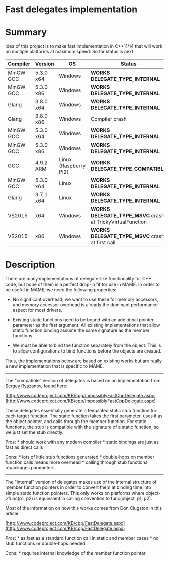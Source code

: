 # Fast delegates implementation

# Summary

Idea of this project is to make fast implementation in C++11/14 that
will work on multiple platforms at maximum speed. So far status is next

|Compiler | Version     | OS                   | Status                           |
|---------|-------------|----------------------|----------------------------------|
|MinGW GCC| 5.3.0 x64   |Windows               |**WORKS DELEGATE_TYPE_INTERNAL**  |
|MinGW GCC| 5.3.0 x86	|Windows               |**WORKS DELEGATE_TYPE_INTERNAL**  |
|Glang    | 3.8.0 x64	|Windows               |**WORKS DELEGATE_TYPE_INTERNAL**  |
|Glang    | 3.8.0 x86	|Windows               |Compiler crash                    |
|MinGW GCC| 5.3.0 x64   |Windows               |**WORKS DELEGATE_TYPE_INTERNAL**  |
|MinGW GCC| 5.3.0 x86	|Windows               |**WORKS DELEGATE_TYPE_INTERNAL**  |
|GCC      | 4.9.2 ARM	|Linux (Raspberry Pi2) |**WORKS DELEGATE_TYPE_COMPATIBLE**|
|MinGW GCC| 5.3.0 x64   |Linux                 |**WORKS DELEGATE_TYPE_INTERNAL**  |
|Glang    | 3.7.1 x64	|Linux                 |**WORKS DELEGATE_TYPE_INTERNAL**  |
|VS2015   | x64         |Windows               |**WORKS DELEGATE_TYPE_MSVC** crash at TrickyVirtualFunction |
|VS2015   | x86	        |Windows               |**WORKS DELEGATE_TYPE_MSVC** crash at first call |

# Description
There are many implementations of delegate-like functionality for
C++ code, but none of them is a perfect drop-in fit for use in MAME.
In order to be useful in MAME, we need the following properties:

* No significant overhead; we want to use these for memory
  accessors, and memory accessor overhead is already the dominant
  performance aspect for most drivers.

* Existing static functions need to be bound with an additional
  pointer parameter as the first argument. All existing
  implementations that allow static function binding assume the
  same signature as the member functions.

* We must be able to bind the function separately from the
  object. This is to allow configurations to bind functions
  before the objects are created.

Thus, the implementations below are based on existing works but are
really a new implementation that is specific to MAME.

--------------------------------------------------------------------

The "compatible" version of delegates is based on an implementation
from Sergey Ryazanov, found here:

[http://www.codeproject.com/KB/cpp/ImpossiblyFastCppDelegate.aspx](http://www.codeproject.com/KB/cpp/ImpossiblyFastCppDelegate.aspx)

These delegates essentially generate a templated static stub function
for each target function. The static function takes the first
parameter, uses it as the object pointer, and calls through the
member function. For static functions, the stub is compatible with
the signature of a static function, so we just set the stub directly.

Pros:
	* should work with any modern compiler
	* static bindings are just as fast as direct calls

Cons:
	* lots of little stub functions generated
	* double-hops on member function calls means more overhead
	* calling through stub functions repackages parameters

--------------------------------------------------------------------

The "internal" version of delegates makes use of the internal
structure of member function pointers in order to convert them at
binding time into simple static function pointers. This only works
on platforms where object->func(p1, p2) is equivalent in calling
convention to func(object, p1, p2).

Most of the information on how this works comes from Don Clugston
in this article:

[http://www.codeproject.com/KB/cpp/FastDelegate.aspx](http://www.codeproject.com/KB/cpp/FastDelegate.aspx)

Pros:
	* as fast as a standard function call in static and member cases
	* no stub functions or double-hops needed

Cons:
	* requires internal knowledge of the member function pointer
	
